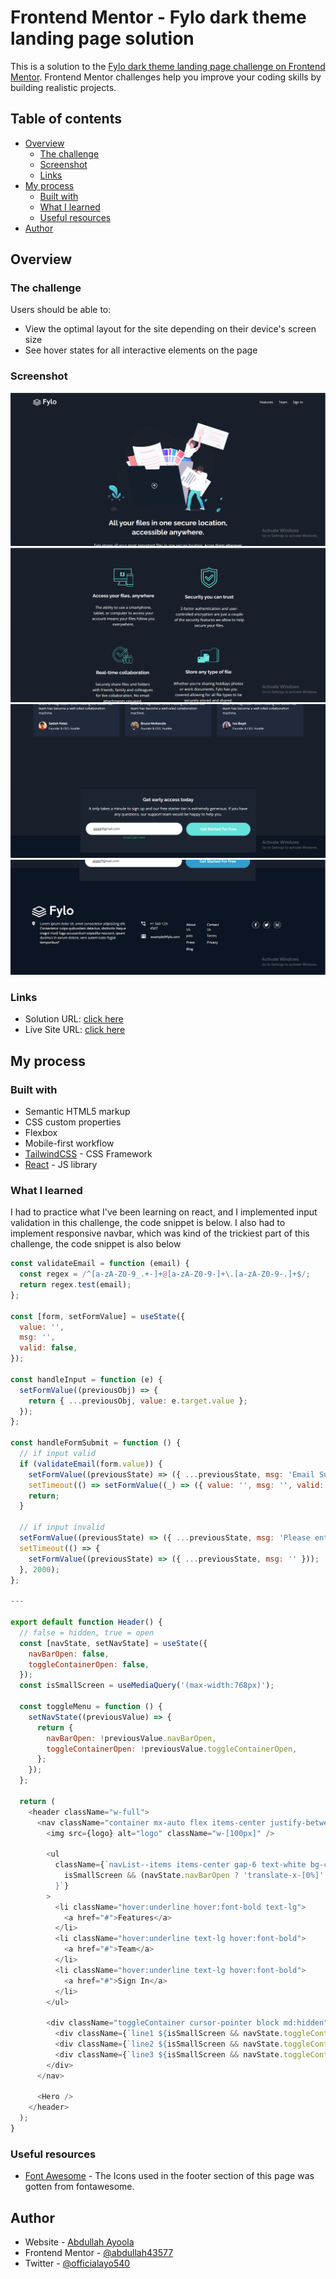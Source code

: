 # Frontend Mentor - Fylo dark theme landing page solution

This is a solution to the [Fylo dark theme landing page challenge on Frontend Mentor](https://www.frontendmentor.io/challenges/fylo-dark-theme-landing-page-5ca5f2d21e82137ec91a50fd). Frontend Mentor challenges help you improve your coding skills by building realistic projects.

## Table of contents

- [Overview](#overview)
  - [The challenge](#the-challenge)
  - [Screenshot](#screenshot)
  - [Links](#links)
- [My process](#my-process)
  - [Built with](#built-with)
  - [What I learned](#what-i-learned)
  - [Useful resources](#useful-resources)
- [Author](#author)

## Overview

### The challenge

Users should be able to:

- View the optimal layout for the site depending on their device's screen size
- See hover states for all interactive elements on the page

### Screenshot

![](./src/screenshots/Screenshot_9.png)
![](./src/screenshots/Screenshot_10.png)
![](./src/screenshots/Screenshot_11.png)
![](./src/screenshots/Screenshot_12.png)

### Links

- Solution URL: [click here](https://www.frontendmentor.io/solutions/responsive-fylo-landing-page-built-using-react-vite-tailwindcss-wi9_jmrcvA)
- Live Site URL: [click here](https://fylo-landing-p.netlify.app/)

## My process

### Built with

- Semantic HTML5 markup
- CSS custom properties
- Flexbox
- Mobile-first workflow
- [TailwindCSS](https://tailwindcss.com/docs/installation) - CSS Framework
- [React](https://reactjs.org/) - JS library

### What I learned

I had to practice what I've been learning on react, and I implemented input validation in this challenge, the code snippet is below.
I also had to implement responsive navbar, which was kind of the trickiest part of this challenge, the code snippet is also below

```js
const validateEmail = function (email) {
  const regex = /^[a-zA-Z0-9_.+-]+@[a-zA-Z0-9-]+\.[a-zA-Z0-9-.]+$/;
  return regex.test(email);
};

const [form, setFormValue] = useState({
  value: '',
  msg: '',
  valid: false,
});

const handleInput = function (e) {
  setFormValue((previousObj) => {
    return { ...previousObj, value: e.target.value };
  });
};

const handleFormSubmit = function () {
  // if input valid
  if (validateEmail(form.value)) {
    setFormValue((previousState) => ({ ...previousState, msg: 'Email Submitted', valid: true }));
    setTimeout(() => setFormValue((_) => ({ value: '', msg: '', valid: false })), 2000);
    return;
  }

  // if input invalid
  setFormValue((previousState) => ({ ...previousState, msg: 'Please enter a valid email address', valid: false }));
  setTimeout(() => {
    setFormValue((previousState) => ({ ...previousState, msg: '' }));
  }, 2000);
};

---

export default function Header() {
  // false = hidden, true = open
  const [navState, setNavState] = useState({
    navBarOpen: false,
    toggleContainerOpen: false,
  });
  const isSmallScreen = useMediaQuery('(max-width:768px)');

  const toggleMenu = function () {
    setNavState((previousValue) => {
      return {
        navBarOpen: !previousValue.navBarOpen,
        toggleContainerOpen: !previousValue.toggleContainerOpen,
      };
    });
  };

  return (
    <header className="w-full">
      <nav className="container mx-auto flex items-center justify-between p-6 relative">
        <img src={logo} alt="logo" className="w-[100px]" />

        <ul
          className={`navList--items items-center gap-6 text-white bg-cyanInsideCTA w-full absolute rounded-lg p-6 top-[60px] left-0 md:flex h-[200px] md:relative md:top-0 md:h-auto md:bg-transparent md:p-0 md:w-auto ${
            isSmallScreen && (navState.navBarOpen ? 'translate-x-[0%]' : 'translate-x-[120%]')
          }`}
        >
          <li className="hover:underline hover:font-bold text-lg">
            <a href="#">Features</a>
          </li>
          <li className="hover:underline text-lg hover:font-bold">
            <a href="#">Team</a>
          </li>
          <li className="hover:underline text-lg hover:font-bold">
            <a href="#">Sign In</a>
          </li>
        </ul>

        <div className="toggleContainer cursor-pointer block md:hidden" onClick={toggleMenu}>
          <div className={`line1 ${isSmallScreen && navState.toggleContainerOpen && 'open'}`}></div>
          <div className={`line2 ${isSmallScreen && navState.toggleContainerOpen && 'open'}`}></div>
          <div className={`line3 ${isSmallScreen && navState.toggleContainerOpen && 'open'}`}></div>
        </div>
      </nav>

      <Hero />
    </header>
  );
}
```

### Useful resources

- [Font Awesome](https://fontawesome.com/) - The Icons used in the footer section of this page was gotten from fontawesome.

## Author

- Website - [Abdullah Ayoola](https://github.com/abdullah43577)
- Frontend Mentor - [@abdullah43577](https://www.frontendmentor.io/profile/abdullah43577)
- Twitter - [@officialayo540](https://twitter.com/officialayo540)
